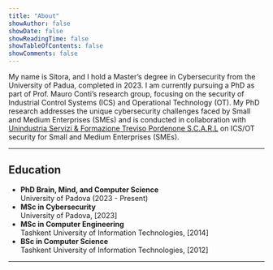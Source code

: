 ```yaml
---
title: "About"
showAuthor: false
showDate: false
showReadingTime: false
showTableOfContents: false
showComments: false
---
```


My name is Sitora, and I hold a Master’s degree in Cybersecurity from the University of Padua, completed in 2023.
I am currently pursuing a PhD as part of Prof. Mauro Conti’s research group, focusing on the security of Industrial Control Systems (ICS) and Operational Technology (OT). My PhD research addresses the unique cybersecurity challenges faced by Small and Medium Enterprises (SMEs) and is conducted in collaboration with [Unindustria Servizi & Formazione Treviso Pordenone S.C.A.R.L](https://unisef.it) on ICS/OT security for Small and Medium Enterprises (SMEs).

---
## Education
- **PhD Brain, Mind, and Computer Science**  
  University of Padova (2023 - Present)  
- **MSc in Cybersecurity**  
  University of Padova, [2023]
- **MSc in Computer Engineering**  
  Tashkent University of Information Technologies, [2014]  
- **BSc in Computer Science**  
  Tashkent University of Information Technologies, [2012]
---